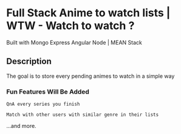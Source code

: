 # Full Stack Anime to watch lists | WTW - Watch to watch ?

Built with Mongo Express Angular Node | MEAN Stack

## Description

The goal is to store every pending animes to watch in a simple way

### Fun Features Will Be Added

```
QnA every series you finish
```
```
Match with other users with similar genre in their lists
```
...and more.
